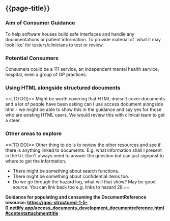 ## {{page-title}}

### Aim of Consumer Guidance

To help software houses build safe interfaces and handle any documentations or patient information. To provide material of 'what it may look like' for testers/clinicians to test or review.

### Potential Consumers

Consumers could be a 111 service, an independent mental health service, hospital, even a group of GP practices.

### Using HTML alongside structured documents
==[TO DO]== Might be worth covering that HTML doesn’t cover documents and a lot of people have been asking can I use access document alongside html - we might be able to show this in the guidance and say yes for those who are existing HTML users. We would review this with clinical team to get a steer.

### Other areas to explore 
==[TO DO]== Other thing to do is to review the other resources and see if there is anything linked to documents. E.g. what information shall I present in the UI. Don't always need to answer the question but can just signpost to where to get the information.
- There might be something about search functions.
- There might be something about confidential items too.
- Do we go through the hazard log, what will that show? May be good source. You can link back too e.g. links to hazard 28.==

**Guidance for populating and consuming the DocumentReference resource: https://gpc-structured-1-5-0.netlify.app/access_documents_development_documentreference.html#contentattachmenttitle**
